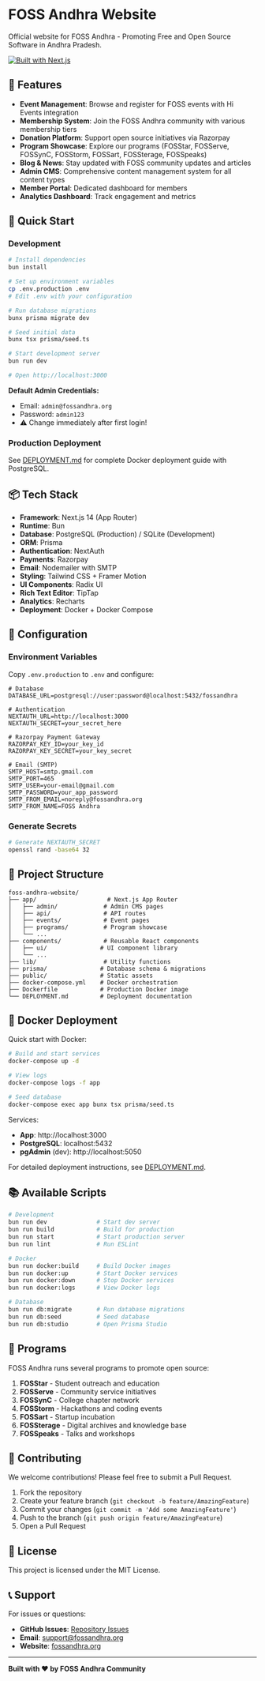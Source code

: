 # FOSS Andhra Website

Official website for FOSS Andhra - Promoting Free and Open Source Software in Andhra Pradesh.

[![Built with Next.js](https://img.shields.io/badge/Built%20with-Next.js-black?style=for-the-badge&logo=next.js)](https://nextjs.org)

## 🌟 Features

- **Event Management**: Browse and register for FOSS events with Hi Events integration
- **Membership System**: Join the FOSS Andhra community with various membership tiers
- **Donation Platform**: Support open source initiatives via Razorpay
- **Program Showcase**: Explore our programs (FOSStar, FOSServe, FOSSynC, FOSStorm, FOSSart, FOSSterage, FOSSpeaks)
- **Blog & News**: Stay updated with FOSS community updates and articles
- **Admin CMS**: Comprehensive content management system for all content types
- **Member Portal**: Dedicated dashboard for members
- **Analytics Dashboard**: Track engagement and metrics

## 🚀 Quick Start

### Development

```bash
# Install dependencies
bun install

# Set up environment variables
cp .env.production .env
# Edit .env with your configuration

# Run database migrations
bunx prisma migrate dev

# Seed initial data
bunx tsx prisma/seed.ts

# Start development server
bun run dev

# Open http://localhost:3000
```

**Default Admin Credentials:**
- Email: `admin@fossandhra.org`
- Password: `admin123`
- ⚠️ Change immediately after first login!

### Production Deployment

See [DEPLOYMENT.md](./DEPLOYMENT.md) for complete Docker deployment guide with PostgreSQL.

## 📦 Tech Stack

- **Framework**: Next.js 14 (App Router)
- **Runtime**: Bun
- **Database**: PostgreSQL (Production) / SQLite (Development)
- **ORM**: Prisma
- **Authentication**: NextAuth
- **Payments**: Razorpay
- **Email**: Nodemailer with SMTP
- **Styling**: Tailwind CSS + Framer Motion
- **UI Components**: Radix UI
- **Rich Text Editor**: TipTap
- **Analytics**: Recharts
- **Deployment**: Docker + Docker Compose

## 🔧 Configuration

### Environment Variables

Copy `.env.production` to `.env` and configure:

```env
# Database
DATABASE_URL=postgresql://user:password@localhost:5432/fossandhra

# Authentication
NEXTAUTH_URL=http://localhost:3000
NEXTAUTH_SECRET=your_secret_here

# Razorpay Payment Gateway
RAZORPAY_KEY_ID=your_key_id
RAZORPAY_KEY_SECRET=your_key_secret

# Email (SMTP)
SMTP_HOST=smtp.gmail.com
SMTP_PORT=465
SMTP_USER=your-email@gmail.com
SMTP_PASSWORD=your_app_password
SMTP_FROM_EMAIL=noreply@fossandhra.org
SMTP_FROM_NAME=FOSS Andhra
```

### Generate Secrets

```bash
# Generate NEXTAUTH_SECRET
openssl rand -base64 32
```

## 📂 Project Structure

```
foss-andhra-website/
├── app/                    # Next.js App Router
│   ├── admin/             # Admin CMS pages
│   ├── api/               # API routes
│   ├── events/            # Event pages
│   ├── programs/          # Program showcase
│   └── ...
├── components/            # Reusable React components
│   ├── ui/               # UI component library
│   └── ...
├── lib/                   # Utility functions
├── prisma/               # Database schema & migrations
├── public/               # Static assets
├── docker-compose.yml    # Docker orchestration
├── Dockerfile            # Production Docker image
└── DEPLOYMENT.md         # Deployment documentation
```

## 🐳 Docker Deployment

Quick start with Docker:

```bash
# Build and start services
docker-compose up -d

# View logs
docker-compose logs -f app

# Seed database
docker-compose exec app bunx tsx prisma/seed.ts
```

Services:
- **App**: http://localhost:3000
- **PostgreSQL**: localhost:5432
- **pgAdmin** (dev): http://localhost:5050

For detailed deployment instructions, see [DEPLOYMENT.md](./DEPLOYMENT.md).

## 📚 Available Scripts

```bash
# Development
bun run dev              # Start dev server
bun run build            # Build for production
bun run start            # Start production server
bun run lint             # Run ESLint

# Docker
bun run docker:build     # Build Docker images
bun run docker:up        # Start Docker services
bun run docker:down      # Stop Docker services
bun run docker:logs      # View Docker logs

# Database
bun run db:migrate       # Run database migrations
bun run db:seed          # Seed database
bun run db:studio        # Open Prisma Studio
```

## 🎯 Programs

FOSS Andhra runs several programs to promote open source:

1. **FOSStar** - Student outreach and education
2. **FOSServe** - Community service initiatives  
3. **FOSSynC** - College chapter network
4. **FOSStorm** - Hackathons and coding events
5. **FOSSart** - Startup incubation
6. **FOSSterage** - Digital archives and knowledge base
7. **FOSSpeaks** - Talks and workshops

## 🤝 Contributing

We welcome contributions! Please feel free to submit a Pull Request.

1. Fork the repository
2. Create your feature branch (`git checkout -b feature/AmazingFeature`)
3. Commit your changes (`git commit -m 'Add some AmazingFeature'`)
4. Push to the branch (`git push origin feature/AmazingFeature`)
5. Open a Pull Request

## 📄 License

This project is licensed under the MIT License.

## 📞 Support

For issues or questions:
- **GitHub Issues**: [Repository Issues](https://github.com/your-repo/issues)
- **Email**: support@fossandhra.org
- **Website**: [fossandhra.org](https://fossandhra.org)

---

**Built with ❤️ by FOSS Andhra Community**
